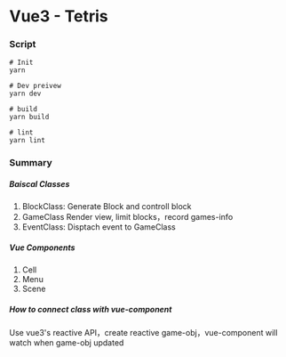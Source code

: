 # Vue3 - Tetris

### Script
```
# Init
yarn

# Dev preivew
yarn dev

# build
yarn build

# lint
yarn lint
```

### Summary

##### Baiscal Classes
1. BlockClass: Generate Block and controll block
2. GameClass Render view, limit blocks，record games-info
3. EventClass: Disptach event to GameClass

##### Vue Components
1. Cell
2. Menu
3. Scene

##### How to connect class with vue-component
Use vue3's reactive API，create reactive game-obj，vue-component will watch when game-obj updated 




